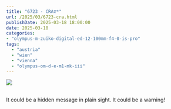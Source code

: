 ```yaml
---
title: "6723 - CRA𝞽*"
url: /2025/03/6723-cra.html
publishDate: 2025-03-18 18:00:00
date: 2025-03-18
categories:
- "olympus-m-zuiko-digital-ed-12-100mm-f4-0-is-pro"
tags:
  - "austria"
  - "wien"
  - "vienna"
  - "olympus-om-d-e-m1-mk-iii"
---
```

<div class="container">
<div class="center"><a target="_blank" href="https://d25zfm9zpd7gm5.cloudfront.net/1200x1200/2020/20200922_151454_lr.jpg"><img class="webfeedsFeaturedVisual" src="https://d25zfm9zpd7gm5.cloudfront.net/0600x0600/2020/20200922_151454_lr.jpg" /></a></div>
</div>
<br />

It could be a hidden message in plain sight. It could be a warning!
